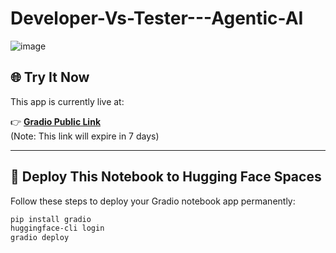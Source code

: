 # Developer-Vs-Tester---Agentic-AI


![image](https://github.com/user-attachments/assets/79c4e8a2-5432-45f5-b9d9-894e035b130b)





## 🌐 Try It Now

This app is currently live at:

👉 **[Gradio Public Link](https://ade852361a353873ed.gradio.live)**  
(Note: This link will expire in 7 days)

---
## 🚀 Deploy This Notebook to Hugging Face Spaces

Follow these steps to deploy your Gradio notebook app permanently:

```bash
pip install gradio
huggingface-cli login
gradio deploy
